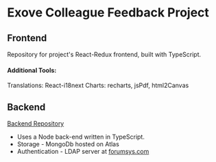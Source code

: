 # Exove Colleague Feedback Project

## Frontend

Repository for project's React-Redux frontend, built with TypeScript.

#### Additional Tools:

Translations: React-i18next
Charts: recharts, jsPdf, html2Canvas


## Backend

<a href="https://github.com/Jessemwangi/Exove">Backend Repository</a>
* Uses a Node back-end written in TypeScript.
* Storage - MongoDb hosted on Atlas
* Authentication - LDAP server at  <a href="https://www.forumsys.com/2022/05/10/online-ldap-test-server/">forumsys.com</a> 



